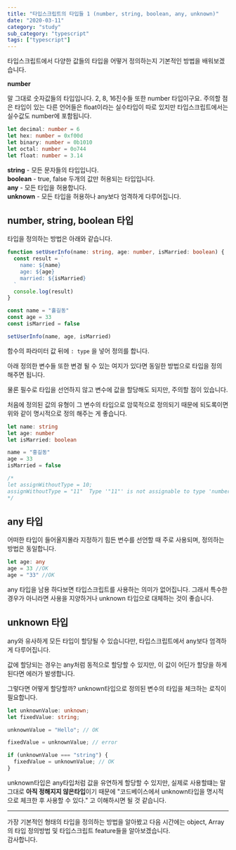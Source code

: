 ```yaml
---
title: "타입스크립트의 타입들 1 (number, string, boolean, any, unknown)"
date: "2020-03-11"
category: "study"
sub_category: "typescript"
tags: ["typescript"]
---
```


타입스크립트에서 다양한 값들의 타입을 어떻거 정의하는지 기본적인 방법을 배워보겠습니다.

**number**

말 그대로 숫자값들의 타입입니다. 2, 8, 16진수들 또한 number 타입이구요. 주의할 점은 타입이 있는 다른 언어들은 float이라는 실수타입이 따로 있지만 타입스크립트에서는 실수값도 number에 포함됩니다.

```typescript
let decimal: number = 6
let hex: number = 0xf00d
let binary: number = 0b1010
let octal: number = 0o744
let float: number = 3.14
```

**string** - 모든 문자들의 타입입니다.  
**boolean** - true, false 두개의 값만 허용되는 타입입니다.  
**any** - 모든 타입을 허용합니다.  
**unknown** - 모든 타입을 허용하나 any보다 엄격하게 다루어집니다.

## number, string, boolean 타입

타입을 정의하는 방법은 아래와 같습니다.

```typescript
function setUserInfo(name: string, age: number, isMarried: boolean) {
  const result = `
    name: ${name}
    age: ${age}
    married: ${isMarried}
  `
  console.log(result)
}

const name = "홀길동"
const age = 33
const isMarried = false

setUserInfo(name, age, isMarried)
```

함수의 파라미터 값 뒤에 `: type` 을 넣어 정의를 합니다.

아래 정의한 변수들 또한 변경 될 수 있는 여지가 있다면 동일한 방법으로 타입을 정의 해주면 됩니다.

물론 필수로 타입을 선언하지 않고 변수에 값을 할당해도 되지만, 주의할 점이 있습니다.

처음에 정의된 값의 유형이 그 변수의 타입으로 암묵적으로 정의되기 때문에 되도록이면 위와 같이 명시적으로 정의 해주는 게 좋습니다.

```typescript
let name: string
let age: number
let isMarried: boolean

name = "홍길동"
age = 33
isMarried = false

/*
let assignWithoutType = 10;
assignWithoutType = "11"  Type '"11"' is not assignable to type 'number'.
*/
```

## any 타입

어떠한 타입이 들어올지몰라 지정하기 힘든 변수를 선언할 때 주로 사용되며, 정의하는 방법은 동일합니다.
```typescript
let age: any
age = 33 //OK
age = "33" //OK
```

any 타입을 남용 하다보면 타입스크립트를 사용하는 의미가 없어집니다. 그래서 특수한 경우가 아니라면 사용을 지양하거나 unknown 타입으로 대체하는 것이 좋습니다.

## unknown 타입


any와 유사하게 모든 타입이 할당될 수 있습니다만, 타입스크립트에서 any보다 엄격하게 다루어집니다.

값에 할당되는 경우는 any처럼 동적으로 할당할 수 있지만, 이 값이 어딘가 할당을 하게 된다면 에러가 발생합니다.

그렇다면 어떻게 할당할까? unknown타입으로 정의된 변수의 타입을 체크하는 로직이 필요합니다.

```typescript
let unknownValue: unknown;
let fixedValue: string;

unknownValue = "Hello"; // OK

fixedValue = unknownValue; // error

if (unknownValue === "string") {
  fixedValue = unknownValue; // OK
}
```

unknown타입은 any타입처럼 값을 유연하게 할당할 수 있지만, 실제로 사용할떄는 말 그대로 **아직 정해지지 않은타입**이기 때문에 "코드베이스에서 unknown타입을 명시적으로 체크한 후 사용할 수 있다." 고 이해하시면 될 것 같습니다.

---

가장 기본적인 형태의 타입을 정의하는 방법을 알아봤고 다음 시간에는 object, Array의 타입 정의방법 및 타입스크립트 feature들을 알아보겠습니다.  
감사합니다.
